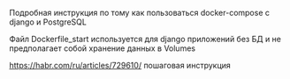 Подробная инструкция по тому как пользоваться docker-compose с django и PostgreSQL

Файл Dockerfile_start используется для django приложений без БД и не предполагает собой хранение данных в
Volumes

https://habr.com/ru/articles/729610/  пошаговая инструкция
